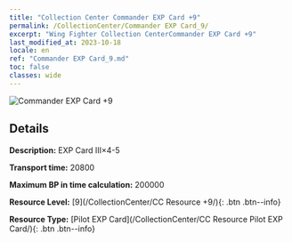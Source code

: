 ```yaml
---
title: "Collection Center Commander EXP Card +9"
permalink: /CollectionCenter/Commander EXP Card_9/
excerpt: "Wing Fighter Collection CenterCommander EXP Card +9"
last_modified_at: 2023-10-18
locale: en
ref: "Commander EXP Card_9.md"
toc: false
classes: wide
---
```



![Commander EXP Card +9](/images/cc/CC_Pilot_EXP_Card_6.png)

## Details

  **Description:** EXP Card III×4-5

  **Transport time:** 20800

  **Maximum BP in time calculation:** 200000

  **Resource Level:** [9](/CollectionCenter/CC Resource +9/){: .btn .btn--info}

  **Resource Type:** [Pilot EXP Card](/CollectionCenter/CC Resource Pilot EXP Card/){: .btn .btn--info}

